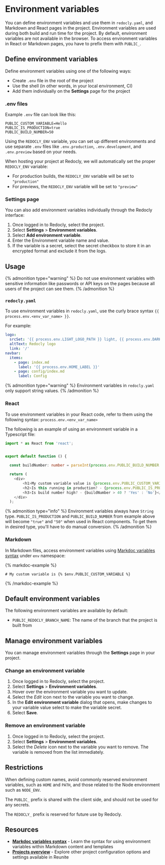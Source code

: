 # Environment variables

You can define environment variables and use them in `redocly.yaml`, and Markdown and React pages in the project.
Environment variables are used during both build and run time for the project.
By default, environment variables are not available in the browser.
To access environment variables in React or Markdown pages, you have to prefix them with `PUBLIC_`.

## Define environment variables

Define environment variables using one of the following ways:

- Create `.env` file in the root of the project
- Use the shell (in other words, in your local environment, CI)
- Add them individually on the **Settings** page for the project

### .env files

Example `.env` file can look like this:

```text
PUBLIC_CUSTOM_VARIABLE=Hello
PUBLIC_IS_PRODUCTION=true
PUBLIC_BUILD_NUMBER=50
```

Using the `REDOCLY_ENV` variable, you can set up different environments and use separate `.env` files like `.env.production`, `.env.development`, and `.env.preview` based on your needs.

When hosting your project at Redocly, we will automatically set the proper `REDOCLY_ENV` variable:

- For production builds, the `REDOCLY_ENV` variable will be set to `"production"`
- For previews, the `REDOCLY_ENV` variable will be set to `"preview"`

### Settings page

You can also add environment variables individually through the Redocly interface:

1. Once logged in to Redocly, select the project.
2. Select **Settings** > **Environment variables**.
3. Select **Add environment variable**.
4. Enter the Environment variable name and value.
5. If the variable is a secret, select the secret checkbox to store it in an encrypted format and exclude it from the logs.

## Usage

{% admonition type="warning" %}
Do not use environment variables with sensitive information like passwords or API keys on the pages because all users of the project can see them.
{% /admonition %}

### `redocly.yaml`

To use environment variables in `redocly.yaml`, use the curly brace syntax `{{ process.env.<env_var_name> }}`.

For example:

```yaml {% title="redocly.yaml" %}
logo:
  srcSet: '{{ process.env.LIGHT_LOGO_PATH }} light, {{ process.env.DARK_LOGO_PATH }} dark'
  altText: Redocly logo
  link: '/'
navbar:
  items:
    - page: index.md
      label: '{{ process.env.HOME_LABEL }}'
    - page: config/index.md
      label: Config
```

{% admonition type="warning" %}
Environment variables in `redocly.yaml` only support string values.
{% /admonition %}

### React

To use environment variables in your React code, refer to them using the following syntax: `process.env.<env_var_name>`

The following is an example of using an environment variable in a Typescript file:

```typescript
import * as React from 'react';


export default function () {

  const buildNumber: number = parseInt(process.env.PUBLIC_BUILD_NUMBER || '')

  return (
    <div>
        <h1>My custom variable value is {process.env.PUBLIC_CUSTOM_VARIABLE}</h1>
        <h2>Is this running in production? - {process.env.PUBLIC_IS_PRODUCTION}</h2>
        <h3>Is build number high? - {buildNumber > 40 ? 'Yes' : 'No'}</h3>
    </div>
  );
```

{% admonition type="info" %}
Environment variables always have `String` type.
`PUBLIC_IS_PRODUCTION` and `PUBLIC_BUILD_NUMBER` from example above will become `"true"` and `"50"` when used in React components.
To get them in desired type, you'll have to do manual conversion.
{% /admonition %}

### Markdown

In Markdown files, access environment variables using [Markdoc variables syntax](https://markdoc.dev/docs/variables) under `env` namespace:

{% markdoc-example %}

```markdoc {% process=false %}
# My custom variable is {% $env.PUBLIC_CUSTOM_VARIABLE %}
```

{% /markdoc-example %}

## Default environment variables

The following environment variables are available by default:

- `PUBLIC_REDOCLY_BRANCH_NAME`: The name of the branch that the project is built from

## Manage environment variables

You can manage environment variables through the **Settings** page in your project.

### Change an environment variable

1. Once logged in to Redocly, select the project.
2. Select **Settings** > **Environment variables**.
3. Hover over the environment variable you want to update.
4. Select the _Edit_ icon next to the variable you want to change.
5. In the **Edit environment variable** dialog that opens, make changes to your variable value select to make the variable secret.
6. Select **Save**.

### Remove an environment variable

1. Once logged in to Redocly, select the project.
2. Select **Settings** > **Environment variables**.
3. Select the _Delete_ icon next to the variable you want to remove.
   The variable is removed from the list immediately.

## Restrictions

When defining custom names, avoid commonly reserved environment variables, such as `HOME` and `PATH`, and those related to the Node environment such as `NODE_ENV`.

The `PUBLIC_` prefix is shared with the client side, and should not be used for any secrets.

The `REDOCLY_` prefix is reserved for future use by Redocly.

## Resources

- **[Markdoc variables syntax](https://markdoc.dev/docs/variables)** - Learn the syntax for using environment variables within Markdown content and templates
- **[Projects overview](./projects.md)** - Explore other project configuration options and settings available in Reunite
